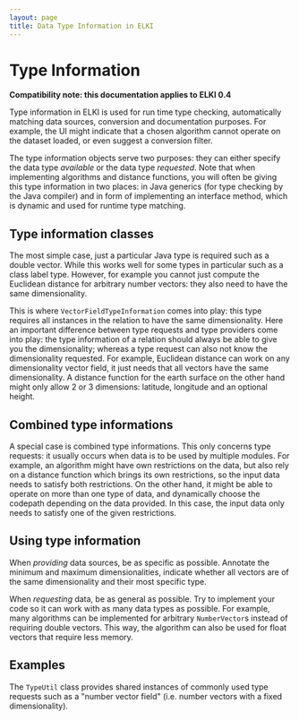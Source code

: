 ```yaml
---
layout: page
title: Data Type Information in ELKI
---
```


Type Information
================

**Compatibility note: this documentation applies to ELKI 0.4**

Type information in ELKI is used for run time type checking, automatically matching data sources, conversion and documentation purposes. For example, the UI might indicate that a chosen algorithm cannot operate on the dataset loaded, or even suggest a conversion filter.

The type information objects serve two purposes: they can either specify the data type *available* or the data type *requested*. Note that when implementing algorithms and distance functions, you will often be giving this type information in two places: in Java generics (for type checking by the Java compiler) and in form of implementing an interface method, which is dynamic and used for runtime type matching.

Type information classes
------------------------

The most simple case, just a particular Java type is required such as a double vector. While this works well for some types in particular such as a class label type. However, for example you cannot just compute the Euclidean distance for arbitrary number vectors: they also need to have the same dimensionality.

This is where `VectorFieldTypeInformation` comes into play: this type requires all instances in the relation to have the same dimensionality. Here an important difference between type requests and type providers come into play: the type information of a relation should always be able to give you the dimensionality; whereas a type request can also not know the dimensionality requested. For example, Euclidean distance can work on any dimensionality vector field, it just needs that all vectors have the same dimensionality. A distance function for the earth surface on the other hand might only allow 2 or 3 dimensions: latitude, longitude and an optional height.

Combined type informations
--------------------------

A special case is combined type informations. This only concerns type requests: it usually occurs when data is to be used by multiple modules. For example, an algorithm might have own restrictions on the data, but also rely on a distance function which brings its own restrictions, so the input data needs to satisfy both restrictions. On the other hand, it might be able to operate on more than one type of data, and dynamically choose the codepath depending on the data provided. In this case, the input data only needs to satisfy one of the given restrictions.

Using type information
----------------------

When *providing* data sources, be as specific as possible. Annotate the minimum and maximum dimensionalities, indicate whether all vectors are of the same dimensionality and their most specific type.

When *requesting* data, be as general as possible. Try to implement your code so it can work with as many data types as possible. For example, many algorithms can be implemented for arbitrary `NumberVector`s instead of requiring double vectors. This way, the algorithm can also be used for float vectors that require less memory.

Examples
--------

The `TypeUtil` class provides shared instances of commonly used type requests such as a "number vector field" (i.e. number vectors with a fixed dimensionality).
